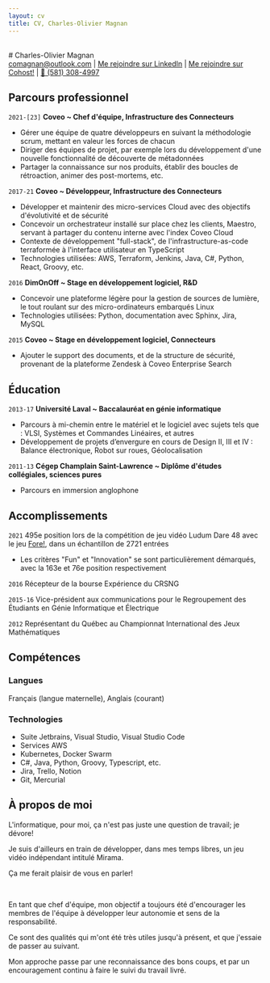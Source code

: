 ```yaml
---
layout: cv
title: CV, Charles-Olivier Magnan
---
```

<br>
# Charles-Olivier Magnan

<div id="webaddress">
<a href="comagnan@outlook.com">comagnan@outlook.com</a>
| <a href="https://ca.linkedin.com/in/charles-olivier-magnan-b89a6183">Me rejoindre sur LinkedIn</a>
| <a href="https://cohost.org/TheBlondeBass">Me rejoindre sur Cohost!</a>
| <a href="tel:581-308-4997">📱 (581) 308-4997</a>
</div>

## Parcours professionnel

`2021-[23]`
__Coveo ~ Chef d'équipe, Infrastructure des Connecteurs__

- Gérer une équipe de quatre développeurs en suivant la méthodologie scrum, mettant en valeur les forces de chacun
- Diriger des équipes de projet, par exemple lors du développement d'une nouvelle fonctionnalité de découverte de métadonnées
- Partager la connaissance sur nos produits, établir des boucles de rétroaction, animer des post-mortems, etc.

`2017-21`
__Coveo ~ Développeur, Infrastructure des Connecteurs__

- Développer et maintenir des micro-services Cloud avec des objectifs d'évolutivité et de sécurité
- Concevoir un orchestrateur installé sur place chez les clients, Maestro, servant à partager du contenu interne avec l'index Coveo Cloud
- Contexte de développement "full-stack", de l'infrastructure-as-code terraformée à l'interface utilisateur en TypeScript
- Technologies utilisées: AWS, Terraform, Jenkins, Java, C#, Python, React, Groovy, etc.

`2016`
__DimOnOff ~ Stage en développement logiciel, R&D__

- Concevoir une plateforme légère pour la gestion de sources de lumière, le tout roulant sur des micro-ordinateurs embarqués Linux
- Technologies utilisées: Python, documentation avec Sphinx, Jira, MySQL

`2015`
__Coveo ~ Stage en développement logiciel, Connecteurs__

- Ajouter le support des documents, et de la structure de sécurité, provenant de la plateforme Zendesk à Coveo Enterprise Search

## Éducation

`2013-17`
__Université Laval ~ Baccalauréat en génie informatique__

- Parcours à mi-chemin entre le matériel et le logiciel avec sujets tels que : VLSI, Systèmes et Commandes Linéaires, et autres
- Développement de projets d’envergure en cours de Design II, III et IV : Balance électronique, Robot sur roues, Géolocalisation

`2011-13`
__Cégep Champlain Saint-Lawrence ~ Diplôme d'études collégiales, sciences pures__

- Parcours en immersion anglophone

## Accomplissements

`2021`
495e position lors de la compétition de jeu vidéo Ludum Dare 48 avec le jeu [Fore!](https://ldjam.com/events/ludum-dare/48/fore), dans un échantillon de 2721 entrées
- Les critères "Fun" et "Innovation" se sont particulièrement démarqués, avec la 163e et 76e position respectivement

`2016`
Récepteur de la bourse Expérience du CRSNG

`2015-16`
Vice-président aux communications pour le Regroupement des Étudiants en Génie Informatique et Électrique

`2012`
Représentant du Québec au Championnat International des Jeux Mathématiques

## Compétences

### Langues

Français (langue maternelle), Anglais (courant)

### Technologies

- Suite Jetbrains, Visual Studio, Visual Studio Code
- Services AWS
- Kubernetes, Docker Swarm
- C#, Java, Python, Groovy, Typescript, etc.
- Jira, Trello, Notion
- Git, Mercurial

## À propos de moi

L'informatique, pour moi, ça n'est pas juste une question de travail; je dévore!

Je suis d'ailleurs en train de développer, dans mes temps libres, un jeu vidéo indépendant intitulé Mirama.

Ça me ferait plaisir de vous en parler!

<br>

En tant que chef d'équipe, mon objectif a toujours été d'encourager les membres de l'équipe à développer leur autonomie et sens de la responsabilité.

Ce sont des qualités qui m'ont été très utiles jusqu'à présent, et que j'essaie de passer au suivant.

Mon approche passe par une reconnaissance des bons coups, et par un encouragement continu à faire le suivi du travail livré.

<!-- ### Footer

Last updated: July 2023 -->


